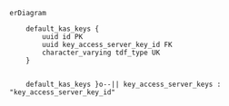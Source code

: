```mermaid
erDiagram

    default_kas_keys {
        uuid id PK 
        uuid key_access_server_key_id FK 
        character_varying tdf_type UK 
    }


    default_kas_keys }o--|| key_access_server_keys : "key_access_server_key_id"
```

<style>div.mermaid{overflow-x:scroll;}div.mermaid>svg{width:250rem;}</style>
